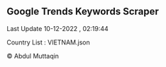 

## Google Trends Keywords Scraper 
 
Last Update 10-12-2022 , 02:19:44

Country List :
VIETNAM.json



© Abdul Muttaqin 
